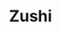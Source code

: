 ---
layout: place
title: Zushi
permalink: /alaska/wasilla/zushi.html
stateAbbr: AK
stateName: Alaska
cityName: Wasilla
seo:
  type: restaurant
  links: http://www.zushialaska.com/
place_id: ChIJGcWPCxneyFYRfF73tue_3Eg
photos:
  - name: >-
      places/ChIJGcWPCxneyFYRfF73tue_3Eg/photos/AeeoHcJrFe3rKEUmQkdADTfg_8EtgZvwkouO1sO_JFeCd2V2CbNo8tXhRQXDFrExrkybZVQ8A2XBEsJ-1qwivbrkCPgckBREXgA7koSG7dKAv2Fqd-B9zinl2ejLSjce0q0D-BYZaOtEjtjm7lj-k1djMk96-iI_i0wUcFLdm56RrnOAsJUbEJNyozREdrRJ41L7LZoQlS55awN2XWruUhcCFYOmlZg7Hn1XO9RRpOjGDxV576hSUYmDa5BqqwymvI_-JHDAR4fzHadun95uiqKXcHr1H_2r38JceqE7esyGVJ91HQ
    widthPx: 2048
    heightPx: 1152
    authorAttributions:
      - displayName: Zushi
        uri: https://maps.google.com/maps/contrib/112601967052941009164
        photoUri: >-
          https://lh3.googleusercontent.com/a-/ALV-UjUzldxRKNLe-Jwc7PoQHUN_VrDhX-cENJcAFPAlYwNhhSWzvKFw=s100-p-k-no-mo
    flagContentUri: >-
      https://www.google.com/local/imagery/report/?cb_client=maps_api_places.places_api&image_key=!1e10!2sAF1QipO7TXhEiE2m0tcNVOVU5yXs0TJVLYU9kIF8_1i5&hl=en-US
    googleMapsUri: >-
      https://www.google.com/maps/place//data=!3m4!1e2!3m2!1sAF1QipO7TXhEiE2m0tcNVOVU5yXs0TJVLYU9kIF8_1i5!2e10!4m2!3m1!1s0x56c8de190b8fc519:0x48dcbfe7b6f75e7c
  - name: >-
      places/ChIJGcWPCxneyFYRfF73tue_3Eg/photos/AeeoHcJ-eMBo4fhCHfvEsj5zANdFSG5e07regDnpR2a6Ry2sHmuLRILyG_MQr4tfRgWpl45TUw6SJar-f9Z5PnVpxB9lYnR-z5kamHidTed4eFFLdYDlgW7SM5TAh6pCC9Gsp5z98j_UlQpNkmEuC-DEKVxqbQaZt5P8cb1xVWdVUSl6NQoPTdoTSeXZKnaAAt93w5efzrvXCE6n5NNypt_Zn0ou108WqzRmBZ96qNE2ssEEkVQuqZHyAAD2v6Ffyar3JRYtzYVCXsDKVpfqTnHvizoTtIs06BYRGLJ_qPkee32Ppw
    widthPx: 4800
    heightPx: 3600
    authorAttributions:
      - displayName: Zushi
        uri: https://maps.google.com/maps/contrib/112601967052941009164
        photoUri: >-
          https://lh3.googleusercontent.com/a-/ALV-UjUzldxRKNLe-Jwc7PoQHUN_VrDhX-cENJcAFPAlYwNhhSWzvKFw=s100-p-k-no-mo
    flagContentUri: >-
      https://www.google.com/local/imagery/report/?cb_client=maps_api_places.places_api&image_key=!1e10!2sAF1QipOiQEoS1a4L71_kURQTQWh64VEY9V1d7sjWS-7v&hl=en-US
    googleMapsUri: >-
      https://www.google.com/maps/place//data=!3m4!1e2!3m2!1sAF1QipOiQEoS1a4L71_kURQTQWh64VEY9V1d7sjWS-7v!2e10!4m2!3m1!1s0x56c8de190b8fc519:0x48dcbfe7b6f75e7c
  - name: >-
      places/ChIJGcWPCxneyFYRfF73tue_3Eg/photos/AeeoHcJFaCqcV37x7H6QbCcl27ReQZBPMhkwW_YKAEADibzXddrvmX0shsnInoJIbZsjPaTKZ-EIrGy_CwsDLSvJUuu22JlFvJHAGpt4b-5z3SPQ2T7r5GBCjV71LXJkikvVOOjARwbjfDNdjZBjY6wBi5GjC9JnbjgbD-rkXzsy4W5aAbUajHzLTWAaHJKDpxlIsEi7wzfAE9imFUYgLijQjNYprzXCuTtYob-3_QuNhbHryDID7t0E5SliveHu7QCSAJo6XAHbeUuIVuMNMFZjy384eHLFCM7ijVnr68ua9oaZew
    widthPx: 4800
    heightPx: 3600
    authorAttributions:
      - displayName: Zushi
        uri: https://maps.google.com/maps/contrib/112601967052941009164
        photoUri: >-
          https://lh3.googleusercontent.com/a-/ALV-UjUzldxRKNLe-Jwc7PoQHUN_VrDhX-cENJcAFPAlYwNhhSWzvKFw=s100-p-k-no-mo
    flagContentUri: >-
      https://www.google.com/local/imagery/report/?cb_client=maps_api_places.places_api&image_key=!1e10!2sAF1QipOyiMDXjPkRkP7EMwaP-oTG1HgRu-fwN8pCFvXB&hl=en-US
    googleMapsUri: >-
      https://www.google.com/maps/place//data=!3m4!1e2!3m2!1sAF1QipOyiMDXjPkRkP7EMwaP-oTG1HgRu-fwN8pCFvXB!2e10!4m2!3m1!1s0x56c8de190b8fc519:0x48dcbfe7b6f75e7c
  - name: >-
      places/ChIJGcWPCxneyFYRfF73tue_3Eg/photos/AeeoHcIV97a15V7TkoqInNB7yCCTjbX7ddReUR7DNaeYa30t_Jnx9l4yYZmWU9dxzM3FX-82X9NN3Xewn796zKpQ-9erYbJVEindpYir8jGV3HbM7fDg8RUrYKsVRsTPobfCsMurMRyozArlBEHNpuqde1vXRbYH88Gt9jupewxceo-QwFZeXofJVdce-V7lzYSGBFW7qRIUVluzh2qJLkook7h_J4DZWpWy1fInwYC9JWePWQvKNX8_PTf7SJV1J9ZPtYa5v4a4QEsylqLciYmdcdzY2bz_1BhRAkUM7ZEMvig2yZHopouPvgnioHMYqdcGFhIbgJuBxODcd76sFD_cL-p0ke3QOg4JSy7KrHeMKy092iTQi6qehyXzLaxFo39HLkNmtiDCmX1w6VhJ--iH2eY6hmak31mWLeSgu6_oTPk9EA
    widthPx: 3000
    heightPx: 4000
    authorAttributions:
      - displayName: Dean
        uri: https://maps.google.com/maps/contrib/113944289177130811258
        photoUri: >-
          https://lh3.googleusercontent.com/a-/ALV-UjVlDA6wcYZvUferfbJP7m7c-M4TPKoNRTNwESERlHaTElOPsnEW=s100-p-k-no-mo
    flagContentUri: >-
      https://www.google.com/local/imagery/report/?cb_client=maps_api_places.places_api&image_key=!1e10!2sCIHM0ogKEICAgICny9zpLA&hl=en-US
    googleMapsUri: >-
      https://www.google.com/maps/place//data=!3m4!1e2!3m2!1sCIHM0ogKEICAgICny9zpLA!2e10!4m2!3m1!1s0x56c8de190b8fc519:0x48dcbfe7b6f75e7c
  - name: >-
      places/ChIJGcWPCxneyFYRfF73tue_3Eg/photos/AeeoHcLwGu56YyLuC98ov5oC6hh7XkRA3j7VJnrLyQNHXawMsW2eAGZuIuHs3UcDlid3q2qOBGT9l8oYrXNc5kCooS0iyfmq34GnAZ7_hfukavnr0T0T6YGNs4KiSns1O8EqmfsBmYB7fCgEM6kl85UZJbW8IrhYwI4RzmpK9T2erjpKYx0R7xbxlG__evKs8v3TG9P2uVQkvMIApDO11tfyVLus_xWGcleNv5gOo1f8lw5LLL_zLr-LPuLVmdIC7xaUSMvHEXLgNuNQPpPT_K3WIY-FRsAqefUdqVCuoLjDouc9VN6h65mdvp-3CTMgzYsfjLMwht0ZWo45PRNhX7Gbk0NTCrz5lTl364nUYPWRG0JpU_Jyo2yIbBeQGEh_apzFIVSP-EZ5QiueZqvBb95LI8WS4UEwJYItp70lNCPZVfBfsnrO
    widthPx: 3648
    heightPx: 2736
    authorAttributions:
      - displayName: Ivan W
        uri: https://maps.google.com/maps/contrib/105081323206216190193
        photoUri: >-
          https://lh3.googleusercontent.com/a-/ALV-UjXj8yGHEKE90OIUyGwhiRJcrJc-fGrAOEODylzrl3GInOynTAs22w=s100-p-k-no-mo
    flagContentUri: >-
      https://www.google.com/local/imagery/report/?cb_client=maps_api_places.places_api&image_key=!1e10!2sCIHM0ogKEICAgICMhObK9gE&hl=en-US
    googleMapsUri: >-
      https://www.google.com/maps/place//data=!3m4!1e2!3m2!1sCIHM0ogKEICAgICMhObK9gE!2e10!4m2!3m1!1s0x56c8de190b8fc519:0x48dcbfe7b6f75e7c
  - name: >-
      places/ChIJGcWPCxneyFYRfF73tue_3Eg/photos/AeeoHcJSM80poNSdfVQ5frKkEWTAFzFhq-VNQxuzp731I7tNk5pu0kDK9BrhLmJAAGqH9rCiPNcqtW-kfyC_NLTlHMM_kFO_V_tLKmxK3eKqltMRtX4TVBqQPFyf_srMI83dCdkPRUsBvwOfXbdqrdf5UjHr-iOR8NQcn9nGOi0BgJ0aZcmdkxp0AK_ZNCgZhFBZZ-B2svYVY75ZYAiFpXnfHHIVZ2ugDOrH5Qh_gVm0U47tWbvI5H0scTVWnNXcyPTvp3VGA4_XqDAAXvuB0oPNrOc3wvQyDQlHRxbt38UAuyVH5H8H9rAdGoqAM2y6iTCUq0pV-IGpRJHCufbTdVyJsh6RRU2GM5kxhNB3InpYsw2ttQ74WM2ahiZaboAxsHQF54OHkyR6Am8YPiI797Sxria4VHqft-PJYfnKczYPeIyhMw
    widthPx: 4000
    heightPx: 3000
    authorAttributions:
      - displayName: Dean
        uri: https://maps.google.com/maps/contrib/113944289177130811258
        photoUri: >-
          https://lh3.googleusercontent.com/a-/ALV-UjVlDA6wcYZvUferfbJP7m7c-M4TPKoNRTNwESERlHaTElOPsnEW=s100-p-k-no-mo
    flagContentUri: >-
      https://www.google.com/local/imagery/report/?cb_client=maps_api_places.places_api&image_key=!1e10!2sCIHM0ogKEICAgICny9zpTA&hl=en-US
    googleMapsUri: >-
      https://www.google.com/maps/place//data=!3m4!1e2!3m2!1sCIHM0ogKEICAgICny9zpTA!2e10!4m2!3m1!1s0x56c8de190b8fc519:0x48dcbfe7b6f75e7c
  - name: >-
      places/ChIJGcWPCxneyFYRfF73tue_3Eg/photos/AeeoHcL_lNW9tKwHyorgAe4kba9m_g9potiA_o0dCQUOh2uKVtUC38uei2VAPTUMJLTsOpe8A9hyUwNr0_rBVMfi52jaPneeKk8MRzDmPzoosJdM-j3zGE3Y7bMH3cFIcblH2dL77XjWzBkYLsx98S9sR2TbWbqdXD0UnW_oJzC-nYXxkV0Eru_WpQyxisQzR6M9CxJKCH3PaqNNdjAbeUS_1akDa8HospOfIkbhrZB6jCCyBh_d7Ho0ipO6M8ppEu_KBDuktwq7MDkdQ6QJrGGFaEFcivmrIWvh-MrEd9BGZSjYxk0N8qnXG8BkwPYDLeMuMz8_FmvIyLJNw7h182XvOlqPTKKJv6L6_54oGOTYPzbYDnIYs8ETtlEZTPzR-dgMPk2rnm78CoKTOsbfiT6UVFnwoshkp-KVtNGhQ62nhc1Zv50
    widthPx: 1200
    heightPx: 1600
    authorAttributions:
      - displayName: David Madera
        uri: https://maps.google.com/maps/contrib/106424909625094485722
        photoUri: >-
          https://lh3.googleusercontent.com/a/ACg8ocIs_7jHZNOXuopPuIvWwBWeBg2tpcCsLBotSgGZYJ9hZ8Yn1A=s100-p-k-no-mo
    flagContentUri: >-
      https://www.google.com/local/imagery/report/?cb_client=maps_api_places.places_api&image_key=!1e10!2sCIHM0ogKEICAgICD_ovt3QE&hl=en-US
    googleMapsUri: >-
      https://www.google.com/maps/place//data=!3m4!1e2!3m2!1sCIHM0ogKEICAgICD_ovt3QE!2e10!4m2!3m1!1s0x56c8de190b8fc519:0x48dcbfe7b6f75e7c
  - name: >-
      places/ChIJGcWPCxneyFYRfF73tue_3Eg/photos/AeeoHcJpUC5koPzYq47HKvBRJFJl4l313v6HMvw1HIPqdaSDfw-1Vqrc2Gas4SGmYjtgzjjYtGP4hgy1fbNrJbS9vOZxMeV2oTQsesOfLzmTofiSmt73ScsMaiuMooPP2H-6oGkmXdnrN8YBh_fJWmNIlf0SDTiR9vFLdYn2gU7P-GC_Gpzgdjx_I8V9eBsiM-e4ZKAQhq_pb2-cR6MVG2ZqNNnH1AmJF2uwUy9QIjZRJxPUisCXthO1_pH8kg5ysZcFZT6vPooLhDkbxzJUXbU9n4OYDzF2oxEWEa3ZfWKT-vilTkywyjD4xoxchdsFjt4MlufGgHr4aqaD5EotelrqFW7Qx_IVzWWrkloVoUE2-LiY5CRigNaRvC6T7d6qi30HoNY_a8rKTe26Btsq6mspn8sNAgQWlx1ao-f6gUoK_0SxYC0
    widthPx: 3024
    heightPx: 4032
    authorAttributions:
      - displayName: Shannon O'Hara
        uri: https://maps.google.com/maps/contrib/109432054802549120306
        photoUri: >-
          https://lh3.googleusercontent.com/a-/ALV-UjXM6iXfAh_dZMfdsIncbcKB07qWrH25Y3drUnk0PegkUuKjB4imNA=s100-p-k-no-mo
    flagContentUri: >-
      https://www.google.com/local/imagery/report/?cb_client=maps_api_places.places_api&image_key=!1e10!2sCIHM0ogKEICAgICk9ofMwAE&hl=en-US
    googleMapsUri: >-
      https://www.google.com/maps/place//data=!3m4!1e2!3m2!1sCIHM0ogKEICAgICk9ofMwAE!2e10!4m2!3m1!1s0x56c8de190b8fc519:0x48dcbfe7b6f75e7c
  - name: >-
      places/ChIJGcWPCxneyFYRfF73tue_3Eg/photos/AeeoHcL4PD9E5iXClbNVSPteQxiV9w0hMwfAH71ZbQble984vv9jI0vFLMlt1eC5NMreAibIYCUE5rSF8V2OsNWO6v5UGE65oOJLsLjdwmiBTOTxz6_vR1lOhd_5g707v-GJMvmsAF9YX7udDEh6wglf3E4VFLAk_WiIL0T2WC44ihHwY-l_Wikvu0cFSleWbQ3SvRIUQuOTGOf_kQLIUSom3aLKsBjrpvP4zDP8M-bLFGJS9v9GJFENeBhL1CdULcVh58mwK2yAOab0jcFk_pWM3n8GcWKL5oCLe6wnKOcs7-itKWtWUw1ACdcsBcYeTnxDl3OT5ofSyf2nWhTxpTJ3-aIfyNJbuyivdT5cothDmxtKMaXUDEUc9r_vBh4JRv9P0ZVTiLVl5EVliJDUUzfgnZbrISkV-9KtriXPmkUrBTEYEVo0
    widthPx: 4032
    heightPx: 1960
    authorAttributions:
      - displayName: Amy Folger
        uri: https://maps.google.com/maps/contrib/115893051834701417264
        photoUri: >-
          https://lh3.googleusercontent.com/a-/ALV-UjUt1hK8LhUOA5cDnZtWVfTei8fZvEWenpfkmwi-VeI9eFziFHhoNw=s100-p-k-no-mo
    flagContentUri: >-
      https://www.google.com/local/imagery/report/?cb_client=maps_api_places.places_api&image_key=!1e10!2sCIHM0ogKEICAgICk5vi8owE&hl=en-US
    googleMapsUri: >-
      https://www.google.com/maps/place//data=!3m4!1e2!3m2!1sCIHM0ogKEICAgICk5vi8owE!2e10!4m2!3m1!1s0x56c8de190b8fc519:0x48dcbfe7b6f75e7c
  - name: >-
      places/ChIJGcWPCxneyFYRfF73tue_3Eg/photos/AeeoHcLkzrmZEyOleFpSyBUa4rE6UVw4ZGIlnwtEqSDK5ev1iaCQLo0NUoqGz1DBH-dTQjtToFn3cPotUF-hoJVeGHUdh8QivllbMpfXD0CXMZfULcAxTPmliR1UQtUlmyO93iBmHsMQyHyjUJqAK4SJowXpY5oRl3HlTJKOe1jsg5bMbEpqDy-xD5i7pUkSHF0jA04LGEQgFEe5by26c_LjF5vaq2u24bE00PrCq2JdsxbSna77LhRK-omWcB_R2iBFXx-WLhzssb0c6t4eLDN4JVlR6hbLXJSu16NVWzwlcqAatDDuDxKJcjk_sYGckh2AAmx1BYyX1fkw54x9FUhE-18FR0ibo0wh0pJ8o8mNqXKcrFYqbKH3raw23_IuUmsoMwkq5jnU6m3q74IWvVvVJujQc7IHHtQeDMHkBx2Z2Ak
    widthPx: 2576
    heightPx: 1932
    authorAttributions:
      - displayName: I Pl
        uri: https://maps.google.com/maps/contrib/100308874362648806967
        photoUri: >-
          https://lh3.googleusercontent.com/a/ACg8ocIPdETsrmDCB1NAiFaPMv7PHdaB6Ehq-zbzWhDe5C2N7WJhvg=s100-p-k-no-mo
    flagContentUri: >-
      https://www.google.com/local/imagery/report/?cb_client=maps_api_places.places_api&image_key=!1e10!2sCIHM0ogKEICAgIDkovn_Ow&hl=en-US
    googleMapsUri: >-
      https://www.google.com/maps/place//data=!3m4!1e2!3m2!1sCIHM0ogKEICAgIDkovn_Ow!2e10!4m2!3m1!1s0x56c8de190b8fc519:0x48dcbfe7b6f75e7c
address: '1731 E Palmer-Wasilla Hwy #200, Wasilla, AK 99654, USA'
street: '1731 E Palmer-Wasilla Hwy #200'
city: Wasilla
state: AK
zip: '99654'
country: USA
neighborhood: null
latitude: '61.577949'
longitude: '-149.409384'
accessibility_options:
  wheelchairAccessibleParking: true
  wheelchairAccessibleEntrance: true
  wheelchairAccessibleRestroom: true
  wheelchairAccessibleSeating: true
business_status: OPERATIONAL
name: Zushi
google_maps_links:
  directionsUri: >-
    https://www.google.com/maps/dir//''/data=!4m7!4m6!1m1!4e2!1m2!1m1!1s0x56c8de190b8fc519:0x48dcbfe7b6f75e7c!3e0
  placeUri: https://maps.google.com/?cid=5250282267535171196
  writeAReviewUri: >-
    https://www.google.com/maps/place//data=!4m3!3m2!1s0x56c8de190b8fc519:0x48dcbfe7b6f75e7c!12e1
  reviewsUri: >-
    https://www.google.com/maps/place//data=!4m4!3m3!1s0x56c8de190b8fc519:0x48dcbfe7b6f75e7c!9m1!1b1
  photosUri: >-
    https://www.google.com/maps/place//data=!4m3!3m2!1s0x56c8de190b8fc519:0x48dcbfe7b6f75e7c!10e5
primary_type: Sushi Restaurant
opening_hours:
  openNow: true
  periods:
    - open:
        day: 0
        hour: 12
        minute: 0
      close:
        day: 0
        hour: 19
        minute: 30
    - open:
        day: 1
        hour: 12
        minute: 0
      close:
        day: 1
        hour: 20
        minute: 30
    - open:
        day: 4
        hour: 12
        minute: 0
      close:
        day: 4
        hour: 20
        minute: 30
    - open:
        day: 5
        hour: 12
        minute: 0
      close:
        day: 5
        hour: 20
        minute: 30
    - open:
        day: 6
        hour: 12
        minute: 0
      close:
        day: 6
        hour: 20
        minute: 30
  weekdayDescriptions:
    - 'Monday: 12:00 – 8:30 PM'
    - 'Tuesday: Closed'
    - 'Wednesday: Closed'
    - 'Thursday: 12:00 – 8:30 PM'
    - 'Friday: 12:00 – 8:30 PM'
    - 'Saturday: 12:00 – 8:30 PM'
    - 'Sunday: 12:00 – 7:30 PM'
  nextCloseTime: '2025-05-04T04:30:00Z'
secondary_opening_hours:
  regular:
    weekdayDescriptions: null
    type: null
  current:
    weekdayDescriptions: null
    type: null
phone: (907) 373-0101
price_level: PRICE_LEVEL_MODERATE
price_range: $10 &ndash; $20
rating: '4.5'
rating_count: 332
website: http://www.zushialaska.com/
description: >-
  Discover Zushi in Wasilla, AK$$$Zushi in Wasilla, AK, offers a delightful mix
  of fresh sushi and other Asian-inspired dishes in a welcoming, laid-back
  setting. This spot stands out for its variety of Japanese, Chinese, and Korean
  options, making it a go-to choice for those seeking authentic flavors from
  sushi restaurants in the area. With accessibility features like
  wheelchair-friendly parking and entrances, it's designed to accommodate
  everyone looking for a casual dining experience. The menu highlights
  high-quality ingredients and a range of rolls and entrees that appeal to sushi
  enthusiasts exploring options nearby. Open several days a week, it's an ideal
  stop for anyone craving top-rated Asian cuisine without the fuss.
generative_summary: >-
  Discover Zushi in Wasilla, AK$$$Zushi in Wasilla, AK, offers a delightful mix
  of fresh sushi and other Asian-inspired dishes in a welcoming, laid-back
  setting. This spot stands out for its variety of Japanese, Chinese, and Korean
  options, making it a go-to choice for those seeking authentic flavors from
  sushi restaurants in the area. With accessibility features like
  wheelchair-friendly parking and entrances, it's designed to accommodate
  everyone looking for a casual dining experience. The menu highlights
  high-quality ingredients and a range of rolls and entrees that appeal to sushi
  enthusiasts exploring options nearby. Open several days a week, it's an ideal
  stop for anyone craving top-rated Asian cuisine without the fuss.
generative_disclosure: Summarized by AI using the Grok-3-Mini model.
reviews: null
review_summary: >-
  What Visitors Are Buzzing About$$$Visitors to this sushi spot often rave about
  the fresh, flavorful dishes that make it a standout among local eateries, with
  many highlighting the consistent quality of the seafood and creative rolls.
  Folks appreciate the friendly vibe and efficient service, which add to the
  overall enjoyable atmosphere for groups or solo diners. Based on the strong
  ratings, it's clear that the variety of options keeps people coming back,
  earning it praise as one of the better choices for Japanese-inspired meals in
  the region. While not every experience is flawless, the general consensus
  leans positive, with diners noting good value for the price. If you're on the
  hunt for reliable sushi places near you, this location seems to deliver a
  satisfying meal that leaves most customers smiling.
review_disclosure: Summarized by AI using the Grok-3-Mini model.
parking_options: null
payment_options: null
allow_dogs: null
curbside_pickup: null
delivery: null
dine_in: null
good_for_children: null
good_for_groups: null
good_for_sports: null
live_music: null
menu_for_children: null
outdoor_seating: null
reservable: null
restroom: null
serves_beer: null
serves_breakfast: null
serves_brunch: null
serves_cocktails: null
serves_coffee: null
serves_dinner: null
serves_dessert: null
serves_lunch: null
serves_vegetarian_food: null
serves_wine: null
takeout: null
update_category: enterprise
places_description: null

---